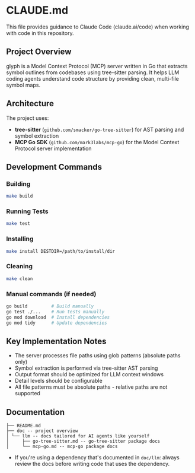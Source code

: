 # CLAUDE.md

This file provides guidance to Claude Code (claude.ai/code) when working with code in this repository.

## Project Overview

glyph is a Model Context Protocol (MCP) server written in Go that extracts symbol outlines from codebases using tree-sitter parsing. It helps LLM coding agents understand code structure by providing clean, multi-file symbol maps.

## Architecture

The project uses:
- **tree-sitter** (`github.com/smacker/go-tree-sitter`) for AST parsing and symbol extraction
- **MCP Go SDK** (`github.com/mark3labs/mcp-go`) for the Model Context Protocol server implementation

## Development Commands

### Building
```bash
make build
```

### Running Tests
```bash
make test
```

### Installing
```bash
make install DESTDIR=/path/to/install/dir
```

### Cleaning
```bash
make clean
```

### Manual commands (if needed)
```bash
go build         # Build manually
go test ./...    # Run tests manually
go mod download  # Install dependencies
go mod tidy      # Update dependencies
```

## Key Implementation Notes

- The server processes file paths using glob patterns (absolute paths only)
- Symbol extraction is performed via tree-sitter AST parsing
- Output format should be optimized for LLM context windows
- Detail levels should be configurable
- All file patterns must be absolute paths - relative paths are not supported

## Documentation

```
├── README.md
├── doc -- project overview
│ └── llm -- docs tailored for AI agents like yourself
│     ├── go-tree-sitter.md -- go-tree-sitter package docs
│     └── mcp-go.md -- mcp-go package docs
```

- If you're using a dependency that's documented in `doc/llm`: always review the docs before writing code that uses the dependency.